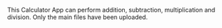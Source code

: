 This Calculator App can perform addition, subtraction, multiplication and division. Only the main files have been uploaded.
